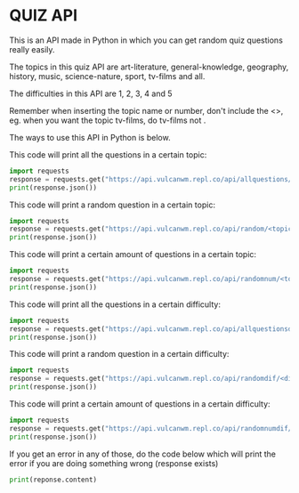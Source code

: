# **QUIZ API**
This is an API made in Python in which you can get random quiz questions really easily. 

The topics in this quiz API are art-literature, general-knowledge, geography, history, music, science-nature, sport, tv-films and all.

The difficulties in this API are 1, 2, 3, 4 and 5

Remember when inserting the topic name or number, don't include the <>, eg. when you want the topic tv-films, do tv-films not <tv-films>.

The ways to use this API in Python is below.

This code will print all the questions in a certain topic:
```py
import requests
response = requests.get("https://api.vulcanwm.repl.co/api/allquestions/<topic_name>")
print(response.json())
```

This code will print a random question in a certain topic:
```py
import requests
response = requests.get("https://api.vulcanwm.repl.co/api/random/<topic_name>")
print(response.json())
```

This code will print a certain amount of questions in a certain topic:
```py
import requests
response = requests.get("https://api.vulcanwm.repl.co/api/randomnum/<topic_name>/<num>")
print(response.json())
```

This code will print all the questions in a certain difficulty:
```py
import requests
response = requests.get("https://api.vulcanwm.repl.co/api/allquestionsdif/<difficulty>")
print(response.json())
```

This code will print a random question in a certain difficulty:
```py
import requests
response = requests.get("https://api.vulcanwm.repl.co/api/randomdif/<difficulty>")
print(response.json())
```

This code will print a certain amount of questions in a certain difficulty:
```py
import requests
response = requests.get("https://api.vulcanwm.repl.co/api/randomnumdif/<difficulty>/<num>")
print(response.json())
```

If you get an error in any of those, do the code below which will print the error if you are doing something wrong (response exists)
```py
print(reponse.content)
```